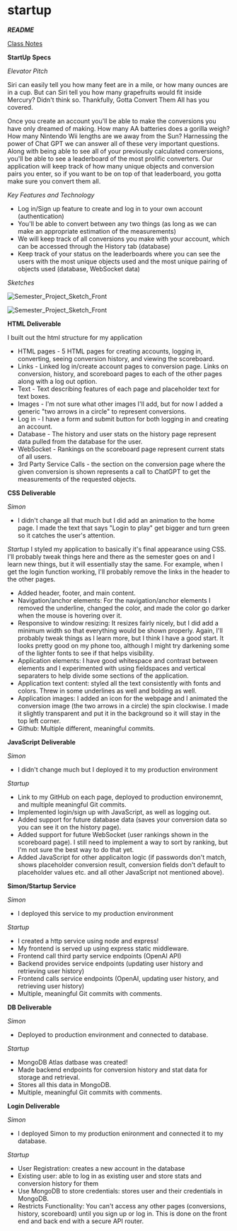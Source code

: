 # startup
***README***

[Class Notes](https://github.com/StarLicker/startup/blob/main/Notes/notes.md)

**StartUp Specs**

*Elevator Pitch*

Siri can easily tell you how many feet are in a mile, or how many ounces are in a cup. But can Siri tell you how many grapefruits would fit inside Mercury? Didn't think so. Thankfully, Gotta Convert Them All has you covered.

Once you create an account you'll be able to make the conversions you have only dreamed of making. How many AA batteries does a gorilla weigh? How many Nintendo Wii lengths are we away from the Sun? Harnessing the power of Chat GPT we can answer all of these very important questions. Along with being able to see all of your previously calculated conversions, you'll be able to see a leaderboard of the most prolific converters. Our application will keep track of how many unique objects and conversion pairs you enter, so if you want to be on top of that leaderboard, you gotta make sure you convert them all.

*Key Features and Technology*
- Log in/Sign up feature to create and log in to your own account (authentication)
- You'll be able to convert between any two things (as long as we can make an appropriate estimation of the measurements)
- We will keep track of all conversions you make with your account, which can be accessed through the History tab (database)
- Keep track of your status on the leaderboards where you can see the users with the most unique objects used and the most unique pairing of objects used (database, WebSocket data)

*Sketches*

![Semester_Project_Sketch_Front](https://github.com/StarLicker/startup/blob/main/Images/CS260_Project_Front.jpg)

![Semester_Project_Sketch_Front](https://github.com/StarLicker/startup/blob/main/Images/CS260_Project_Back.jpg)

**HTML Deliverable**

I built out the html structure for my application

- HTML pages - 5 HTML pages for creating accounts, logging in, converting, seeing conversion history, and viewing the scoreboard.
- Links - Linked log in/create account pages to conversion page. Links on conversion, history, and scoreboard pages to each of the other pages along with a log out option.
- Text - Text describing features of each page and placeholder text for text boxes.
- Images - I'm not sure what other images I'll add, but for now I added a generic "two arrows in a circle" to represent conversions.
- Log in - I have a form and submit button for both logging in and creating an account.
- Database - The history and user stats on the history page represent data pulled from the database for the user.
- WebSocket - Rankings on the scoreboard page represent current stats of all users.
- 3rd Party Service Calls - the section on the conversion page where the given conversion is shown represents a call to ChatGPT to get the measurements of the requested objects.

**CSS Deliverable**

*Simon*
- I didn't change all that much but I did add an animation to the home page. I made the text that says "Login to play" get bigger and turn green so it catches the user's attention.

*Startup*
I styled my application to basically it's final appearance using CSS. I'll probably tweak things here and there as the semester goes on and I learn new things, but it will essentially stay the same. For example, when I get the login function working, I'll probably remove the links in the header to the other pages.
- Added header, footer, and main content.
- Navigation/anchor elements: For the navigation/anchor elements I removed the underline, changed the color, and made the color go darker when the mouse is hovering over it.
- Responsive to window resizing: It resizes fairly nicely, but I did add a minimum width so that everything would be shown properly. Again, I'll probably tweak things as I learn more, but I think I have a good start. It looks pretty good on my phone too, although I might try darkening some of the lighter fonts to see if that helps visibility.
- Application elements: I have good whitespace and contrast between elements and I experimented with using fieldspaces and vertical separaters to help divide some sections of the application.
- Application text content: styled all the text consistently with fonts and colors. Threw in some underlines as well and bolding as well.
- Application images: I added an icon for the webpage and I animated the conversion image (the two arrows in a circle) the spin clockwise. I made it slightly transparent and put it in the background so it will stay in the top left corner.
- Github: Multiple different, meaningful commits.

**JavaScript Deliverable**

*Simon*
- I didn't change much but I deployed it to my production environment

*Startup*
- Link to my GitHub on each page, deployed to production environemnt, and multiple meaningful Git commits.
- Implemented login/sign up with JavaScript, as well as logging out.
- Added support for future database data (saves your conversion data so you can see it on the history page).
- Added support for future WebSocket (user rankings shown in the scoreboard page). I still need to implement a way to sort by ranking, but I'm not sure the best way to do that yet.
- Added JavaScript for other applicaiton logic (if passwords don't match, shows placeholder conversion result, conversion fields don't default to placeholder values etc. and all other JavaScript not mentioned above).

**Simon/Startup Service**

*Simon*
- I deployed this service to my production environment

*Startup*
- I created a http service using node and express!
- My frontend is served up using express static middleware.
- Frontend call third party service endpoints (OpenAI API)
- Backend provides service endpoints (updating user history and retrieving user history)
- Frontend calls service endpoints (OpenAI, updating user history, and retrieving user history)
- Multiple, meaningful Git commits with comments.

**DB Deliverable**

*Simon*
- Deployed to production environment and connected to database.

*Startup*
- MongoDB Atlas datbase was created!
- Made backend endpoints for conversion history and stat data for storage and retrieval.
- Stores all this data in MongoDB.
- Multiple, meaningful Git commits with comments.

**Login Deliverable**

*Simon*
- I deployed Simon to my production enironment and connected it to my database.

*Startup*
- User Registration: creates a new account in the database
- Existing user: able to log in as existing user and store stats and conversion history for them
- Use MongoDB to store credentials: stores user and their credentials in MongoDB.
- Restricts Functionality: You can't access any other pages (conversions, history, scoreboard) until you sign up or log in. This is done on the front end and back end with a secure API router.
